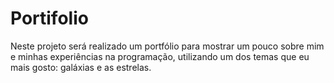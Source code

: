 # Portifolio
Neste projeto será realizado um portfólio para mostrar um pouco sobre mim e minhas experiências na programação, utilizando um dos temas que eu mais gosto: galáxias e as estrelas.
